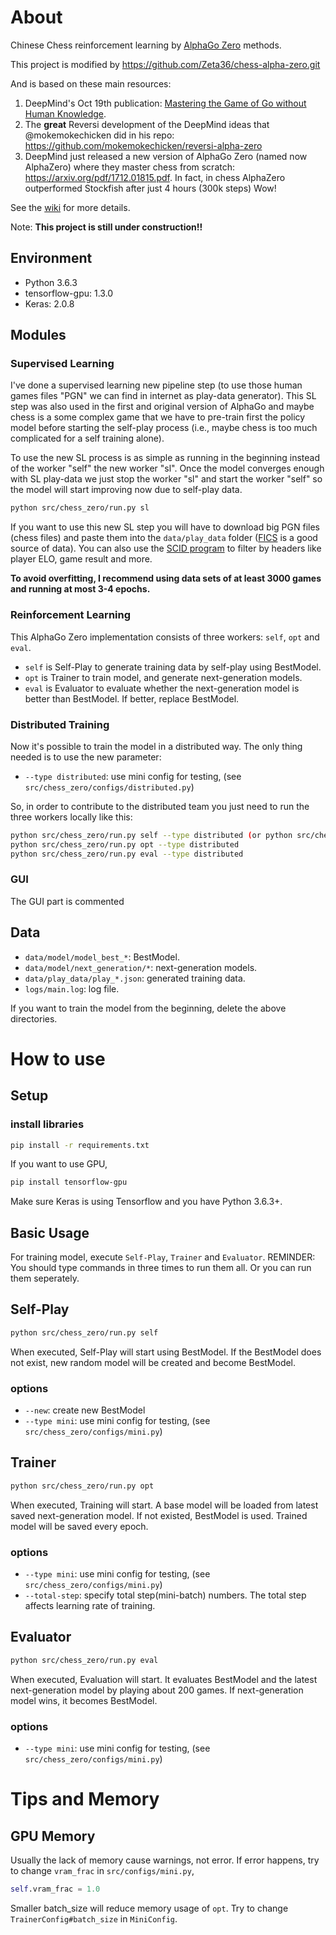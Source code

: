About
=====

Chinese Chess reinforcement learning by [AlphaGo Zero](https://deepmind.com/blog/alphago-zero-learning-scratch/) methods.

This project is modified by
https://github.com/Zeta36/chess-alpha-zero.git

And is based on these main resources:
1) DeepMind's Oct 19th publication: [Mastering the Game of Go without Human Knowledge](https://www.nature.com/articles/nature24270.epdf?author_access_token=VJXbVjaSHxFoctQQ4p2k4tRgN0jAjWel9jnR3ZoTv0PVW4gB86EEpGqTRDtpIz-2rmo8-KG06gqVobU5NSCFeHILHcVFUeMsbvwS-lxjqQGg98faovwjxeTUgZAUMnRQ).
2) The <b>great</b> Reversi development of the DeepMind ideas that @mokemokechicken did in his repo: https://github.com/mokemokechicken/reversi-alpha-zero
3) DeepMind just released a new version of AlphaGo Zero (named now AlphaZero) where they master chess from scratch: 
https://arxiv.org/pdf/1712.01815.pdf. In fact, in chess AlphaZero outperformed Stockfish after just 4 hours (300k steps) Wow!

See the [wiki](https://github.com/Akababa/Chess-Zero/wiki) for more details.

Note: <b>This project is still under construction!!</b>

Environment
-----------

* Python 3.6.3
* tensorflow-gpu: 1.3.0
* Keras: 2.0.8


Modules
-------

### Supervised Learning

I've done a supervised learning new pipeline step (to use those human games files "PGN" we can find in internet as play-data generator).
This SL step was also used in the first and original version of AlphaGo and maybe chess is a some complex game that we have to pre-train first the policy model before starting the self-play process (i.e., maybe chess is too much complicated for a self training alone).

To use the new SL process is as simple as running in the beginning instead of the worker "self" the new worker "sl".
Once the model converges enough with SL play-data we just stop the worker "sl" and start the worker "self" so the model will start improving now due to self-play data.

```bash
python src/chess_zero/run.py sl
```
If you want to use this new SL step you will have to download big PGN files (chess files) and paste them into the `data/play_data` folder ([FICS](http://ficsgames.org/download.html) is a good source of data). You can also use the [SCID program](http://scid.sourceforge.net/) to filter by headers like player ELO, game result and more.

**To avoid overfitting, I recommend using data sets of at least 3000 games and running at most 3-4 epochs.**

### Reinforcement Learning

This AlphaGo Zero implementation consists of three workers: `self`, `opt` and `eval`.

* `self` is Self-Play to generate training data by self-play using BestModel.
* `opt` is Trainer to train model, and generate next-generation models.
* `eval` is Evaluator to evaluate whether the next-generation model is better than BestModel. If better, replace BestModel.


### Distributed Training

Now it's possible to train the model in a distributed way. The only thing needed is to use the new parameter:

* `--type distributed`: use mini config for testing, (see `src/chess_zero/configs/distributed.py`)

So, in order to contribute to the distributed team you just need to run the three workers locally like this:

```bash
python src/chess_zero/run.py self --type distributed (or python src/chess_zero/run.py sl --type distributed)
python src/chess_zero/run.py opt --type distributed
python src/chess_zero/run.py eval --type distributed
```

### GUI

The GUI part is commented 

Data
-----

* `data/model/model_best_*`: BestModel.
* `data/model/next_generation/*`: next-generation models.
* `data/play_data/play_*.json`: generated training data.
* `logs/main.log`: log file.
  
If you want to train the model from the beginning, delete the above directories.


How to use
==========

Setup
-------
### install libraries
```bash
pip install -r requirements.txt
```

If you want to use GPU,

```bash
pip install tensorflow-gpu
```

Make sure Keras is using Tensorflow and you have Python 3.6.3+.


Basic Usage
------------

For training model, execute `Self-Play`, `Trainer` and `Evaluator`. 
REMINDER: You should type commands in three times to run them all. Or you can run them seperately.


Self-Play
--------

```bash
python src/chess_zero/run.py self
```

When executed, Self-Play will start using BestModel.
If the BestModel does not exist, new random model will be created and become BestModel.

### options
* `--new`: create new BestModel
* `--type mini`: use mini config for testing, (see `src/chess_zero/configs/mini.py`)

Trainer
-------

```bash
python src/chess_zero/run.py opt
```

When executed, Training will start.
A base model will be loaded from latest saved next-generation model. If not existed, BestModel is used.
Trained model will be saved every epoch. 

### options
* `--type mini`: use mini config for testing, (see `src/chess_zero/configs/mini.py`)
* `--total-step`: specify total step(mini-batch) numbers. The total step affects learning rate of training. 

Evaluator
---------

```bash
python src/chess_zero/run.py eval
```

When executed, Evaluation will start.
It evaluates BestModel and the latest next-generation model by playing about 200 games.
If next-generation model wins, it becomes BestModel. 

### options
* `--type mini`: use mini config for testing, (see `src/chess_zero/configs/mini.py`)


Tips and Memory
====

GPU Memory
----------

Usually the lack of memory cause warnings, not error.
If error happens, try to change `vram_frac` in `src/configs/mini.py`,

```python
self.vram_frac = 1.0
```

Smaller batch_size will reduce memory usage of `opt`.
Try to change `TrainerConfig#batch_size` in `MiniConfig`.
